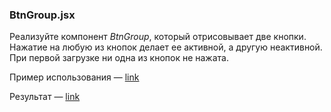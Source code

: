 ### BtnGroup.jsx

Реализуйте компонент _BtnGroup_, который отрисовывает две кнопки. Нажатие на любую из кнопок делает ее активной, а другую неактивной. При первой загрузке ни одна из кнопок не нажата.

Пример использования — [link](https://github.com/junjun-it-courses/react-hw/blob/master/task-7/using.html)

Результат — [link](https://github.com/junjun-it-courses/react-hw/blob/master/task-7/result.html)